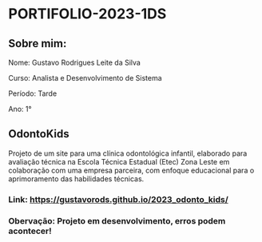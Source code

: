 # PORTIFOLIO-2023-1DS

## Sobre mim:
Nome: Gustavo Rodrigues Leite da Silva 

Curso: Analista e Desenvolvimento de Sistema

Período: Tarde 

Ano: 1° 


## OdontoKids 
Projeto de um site para uma clínica odontológica infantil, elaborado para avaliação técnica na Escola Técnica Estadual (Etec) Zona Leste em colaboração com uma empresa parceira, com enfoque educacional para o aprimoramento das habilidades técnicas.

### Link: https://gustavorods.github.io/2023_odonto_kids/
### Obervação: Projeto em desenvolvimento, erros podem acontecer!

